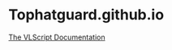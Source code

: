 # Tophatguard.github.io
[The VLScript Documentation](https://tophatguard.github.io/VlscriptWiki.html)
